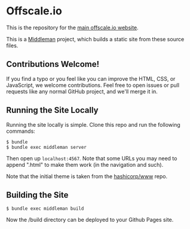 # Offscale.io

This is the repository for the [main offscale.io website](http://offscale.io).

This is a [Middleman](http://middlemanapp.com) project, which builds a static
site from these source files.

## Contributions Welcome!

If you find a typo or you feel like you can improve the HTML, CSS, or
JavaScript, we welcome contributions. Feel free to open issues or pull
requests like any normal GitHub project, and we'll merge it in.

## Running the Site Locally

Running the site locally is simple. Clone this repo and run the following
commands:

```
$ bundle
$ bundle exec middleman server
```

Then open up `localhost:4567`. Note that some URLs you may need to append
".html" to make them work (in the navigation and such).

Note that the initial theme is taken from the [hashicorp/www](https://github.com/hashicorp/www) repo.

## Building the Site
```
$ bundle exec middleman build
```
Now the /build directory can be deployed to your Github Pages site.
